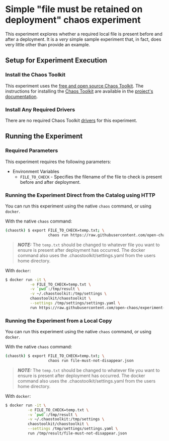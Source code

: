 # Simple "file must be retained on deployment" chaos experiment

This experiment explores whether a required local file is present before and after a deployment. It is a _very_ simple sample experiment that, in fact, does very little other than provide an example.

## Setup for Experiment Execution

### Install the Chaos Toolkit

This experiment uses the [free and open source Chaos Toolkit][chaostoolkit]. The instructions for installing the [Chaos Toolkit][chaostoolkit] are available in the [project's documentation][docs].

[chaostoolkit]: https://chaostoolkit.org/
[docs]: https://docs.chaostoolkit.org

### Install Any Required Drivers

There are no required Chaos Toolkit [drivers][] for this experiment.

[drivers]: https://docs.chaostoolkit.org/drivers/overview/

## Running the Experiment

### Required Parameters

This experiment requires the following parameters:

* Environment Variables
  * `FILE_TO_CHECK` - Specifies the filename of the file to check is present before and after deployment.

### Running the Experiment Direct from the Catalog using HTTP

You can run this experiment using the native `chaos` command, or using
`docker`.

With the native `chaos` command:

```bash
(chaostk) $ export FILE_TO_CHECK=temp.txt; \
                   chaos run https://raw.githubusercontent.com/open-chaos/experiment-catalog/master/file-must-not-disappear/file-must-not-disappear.json
```

> ***NOTE:*** The `temp.txt` should be changed to whatever file you want to ensure is present after deployment has occurred. The docker command also uses the .chaostoolkit/settings.yaml from the users home directory.

With `docker`:

```bash
$ docker run -it \
           -e FILE_TO_CHECK=temp.txt \
           -v `pwd`:/tmp/result \
           -v ~/.chaostoolkit:/tmp/settings \
           chaostoolkit/chaostoolkit \
           --settings /tmp/settings/settings.yaml \
           run https://raw.githubusercontent.com/open-chaos/experiment-catalog/master/file-must-not-disappear/file-must-not-disappear.json
```


### Running the Experiment from a Local Copy

You can run this experiment using the native `chaos` command, or using
`docker`.

With the native `chaos` command:

```bash
(chaostk) $ export FILE_TO_CHECK=temp.txt; \
                   chaos run file-must-not-disappear.json
```

> ***NOTE:*** The `temp.txt` should be changed to whatever file you want to ensure is present after deployment has occurred. The docker command also uses the .chaostoolkit/settings.yaml from the users home directory.

With `docker`:

```bash
$ docker run -it \
          -e FILE_TO_CHECK=temp.txt \
          -v `pwd`:/tmp/result \
          -v ~/.chaostoolkit:/tmp/settings \
          chaostoolkit/chaostoolkit \
          --settings /tmp/settings/settings.yaml \
          run /tmp/result/file-must-not-disappear.json
```
